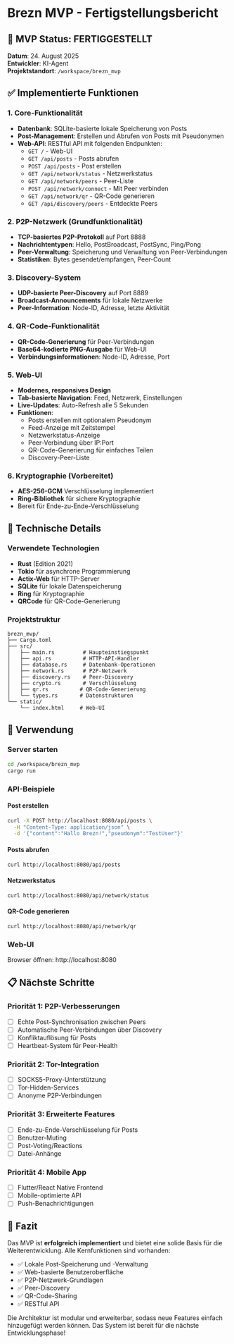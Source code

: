 # Brezn MVP - Fertigstellungsbericht

## 🎯 MVP Status: FERTIGGESTELLT

**Datum**: 24. August 2025  
**Entwickler**: KI-Agent  
**Projektstandort**: `/workspace/brezn_mvp`

## ✅ Implementierte Funktionen

### 1. Core-Funktionalität
- **Datenbank**: SQLite-basierte lokale Speicherung von Posts
- **Post-Management**: Erstellen und Abrufen von Posts mit Pseudonymen
- **Web-API**: RESTful API mit folgenden Endpunkten:
  - `GET /` - Web-UI
  - `GET /api/posts` - Posts abrufen
  - `POST /api/posts` - Post erstellen
  - `GET /api/network/status` - Netzwerkstatus
  - `GET /api/network/peers` - Peer-Liste
  - `POST /api/network/connect` - Mit Peer verbinden
  - `GET /api/network/qr` - QR-Code generieren
  - `GET /api/discovery/peers` - Entdeckte Peers

### 2. P2P-Netzwerk (Grundfunktionalität)
- **TCP-basiertes P2P-Protokoll** auf Port 8888
- **Nachrichtentypen**: Hello, PostBroadcast, PostSync, Ping/Pong
- **Peer-Verwaltung**: Speicherung und Verwaltung von Peer-Verbindungen
- **Statistiken**: Bytes gesendet/empfangen, Peer-Count

### 3. Discovery-System
- **UDP-basierte Peer-Discovery** auf Port 8889
- **Broadcast-Announcements** für lokale Netzwerke
- **Peer-Information**: Node-ID, Adresse, letzte Aktivität

### 4. QR-Code-Funktionalität
- **QR-Code-Generierung** für Peer-Verbindungen
- **Base64-kodierte PNG-Ausgabe** für Web-UI
- **Verbindungsinformationen**: Node-ID, Adresse, Port

### 5. Web-UI
- **Modernes, responsives Design**
- **Tab-basierte Navigation**: Feed, Netzwerk, Einstellungen
- **Live-Updates**: Auto-Refresh alle 5 Sekunden
- **Funktionen**:
  - Posts erstellen mit optionalem Pseudonym
  - Feed-Anzeige mit Zeitstempel
  - Netzwerkstatus-Anzeige
  - Peer-Verbindung über IP:Port
  - QR-Code-Generierung für einfaches Teilen
  - Discovery-Peer-Liste

### 6. Kryptographie (Vorbereitet)
- **AES-256-GCM** Verschlüsselung implementiert
- **Ring-Bibliothek** für sichere Kryptographie
- Bereit für Ende-zu-Ende-Verschlüsselung

## 🔧 Technische Details

### Verwendete Technologien
- **Rust** (Edition 2021)
- **Tokio** für asynchrone Programmierung
- **Actix-Web** für HTTP-Server
- **SQLite** für lokale Datenspeicherung
- **Ring** für Kryptographie
- **QRCode** für QR-Code-Generierung

### Projektstruktur
```
brezn_mvp/
├── Cargo.toml
├── src/
│   ├── main.rs         # Haupteinstiegspunkt
│   ├── api.rs          # HTTP-API-Handler
│   ├── database.rs     # Datenbank-Operationen
│   ├── network.rs      # P2P-Netzwerk
│   ├── discovery.rs    # Peer-Discovery
│   ├── crypto.rs       # Verschlüsselung
│   ├── qr.rs          # QR-Code-Generierung
│   └── types.rs       # Datenstrukturen
└── static/
    └── index.html     # Web-UI
```

## 🚀 Verwendung

### Server starten
```bash
cd /workspace/brezn_mvp
cargo run
```

### API-Beispiele

#### Post erstellen
```bash
curl -X POST http://localhost:8080/api/posts \
  -H "Content-Type: application/json" \
  -d '{"content":"Hallo Brezn!","pseudonym":"TestUser"}'
```

#### Posts abrufen
```bash
curl http://localhost:8080/api/posts
```

#### Netzwerkstatus
```bash
curl http://localhost:8080/api/network/status
```

#### QR-Code generieren
```bash
curl http://localhost:8080/api/network/qr
```

### Web-UI
Browser öffnen: http://localhost:8080

## 📋 Nächste Schritte

### Priorität 1: P2P-Verbesserungen
- [ ] Echte Post-Synchronisation zwischen Peers
- [ ] Automatische Peer-Verbindungen über Discovery
- [ ] Konfliktauflösung für Posts
- [ ] Heartbeat-System für Peer-Health

### Priorität 2: Tor-Integration
- [ ] SOCKS5-Proxy-Unterstützung
- [ ] Tor-Hidden-Services
- [ ] Anonyme P2P-Verbindungen

### Priorität 3: Erweiterte Features
- [ ] Ende-zu-Ende-Verschlüsselung für Posts
- [ ] Benutzer-Muting
- [ ] Post-Voting/Reactions
- [ ] Datei-Anhänge

### Priorität 4: Mobile App
- [ ] Flutter/React Native Frontend
- [ ] Mobile-optimierte API
- [ ] Push-Benachrichtigungen

## 🎉 Fazit

Das MVP ist **erfolgreich implementiert** und bietet eine solide Basis für die Weiterentwicklung. Alle Kernfunktionen sind vorhanden:

- ✅ Lokale Post-Speicherung und -Verwaltung
- ✅ Web-basierte Benutzeroberfläche
- ✅ P2P-Netzwerk-Grundlagen
- ✅ Peer-Discovery
- ✅ QR-Code-Sharing
- ✅ RESTful API

Die Architektur ist modular und erweiterbar, sodass neue Features einfach hinzugefügt werden können. Das System ist bereit für die nächste Entwicklungsphase!